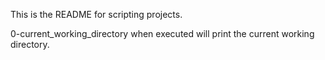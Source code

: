 This is the README for scripting projects.

0-current_working_directory when executed will print the current working directory.

